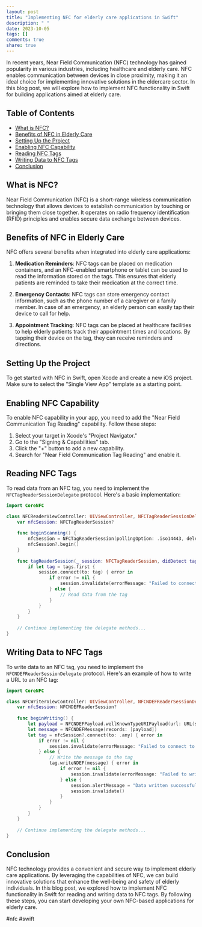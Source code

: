 ```yaml
---
layout: post
title: "Implementing NFC for elderly care applications in Swift"
description: " "
date: 2023-10-05
tags: []
comments: true
share: true
---
```


In recent years, Near Field Communication (NFC) technology has gained popularity in various industries, including healthcare and elderly care. NFC enables communication between devices in close proximity, making it an ideal choice for implementing innovative solutions in the eldercare sector. In this blog post, we will explore how to implement NFC functionality in Swift for building applications aimed at elderly care.

## Table of Contents
- [What is NFC?](#what-is-nfc)
- [Benefits of NFC in Elderly Care](#benefits-of-nfc-in-elderly-care)
- [Setting Up the Project](#setting-up-the-project)
- [Enabling NFC Capability](#enabling-nfc-capability)
- [Reading NFC Tags](#reading-nfc-tags)
- [Writing Data to NFC Tags](#writing-data-to-nfc-tags)
- [Conclusion](#conclusion)

## What is NFC?

Near Field Communication (NFC) is a short-range wireless communication technology that allows devices to establish communication by touching or bringing them close together. It operates on radio frequency identification (RFID) principles and enables secure data exchange between devices.

## Benefits of NFC in Elderly Care

NFC offers several benefits when integrated into elderly care applications:

1. **Medication Reminders**: NFC tags can be placed on medication containers, and an NFC-enabled smartphone or tablet can be used to read the information stored on the tags. This ensures that elderly patients are reminded to take their medication at the correct time.

2. **Emergency Contacts**: NFC tags can store emergency contact information, such as the phone number of a caregiver or a family member. In case of an emergency, an elderly person can easily tap their device to call for help.

3. **Appointment Tracking**: NFC tags can be placed at healthcare facilities to help elderly patients track their appointment times and locations. By tapping their device on the tag, they can receive reminders and directions.

## Setting Up the Project

To get started with NFC in Swift, open Xcode and create a new iOS project. Make sure to select the "Single View App" template as a starting point.

## Enabling NFC Capability

To enable NFC capability in your app, you need to add the "Near Field Communication Tag Reading" capability. Follow these steps:

1. Select your target in Xcode's "Project Navigator."
2. Go to the "Signing & Capabilities" tab.
3. Click the "+" button to add a new capability.
4. Search for "Near Field Communication Tag Reading" and enable it.

## Reading NFC Tags

To read data from an NFC tag, you need to implement the `NFCTagReaderSessionDelegate` protocol. Here's a basic implementation:

```swift
import CoreNFC

class NFCReaderViewController: UIViewController, NFCTagReaderSessionDelegate {
    var nfcSession: NFCTagReaderSession?
    
    func beginScanning() {
        nfcSession = NFCTagReaderSession(pollingOption: .iso14443, delegate: self)
        nfcSession?.begin()
    }
    
    func tagReaderSession(_ session: NFCTagReaderSession, didDetect tags: [NFCTag]) {
        if let tag = tags.first {
            session.connect(to: tag) { error in
                if error != nil {
                    session.invalidate(errorMessage: "Failed to connect to NFC tag.")
                } else {
                    // Read data from the tag
                }
            }
        }
    }
    
    // Continue implementing the delegate methods...
}
```

## Writing Data to NFC Tags

To write data to an NFC tag, you need to implement the `NFCNDEFReaderSessionDelegate` protocol. Here's an example of how to write a URL to an NFC tag:

```swift
import CoreNFC

class NFCWriterViewController: UIViewController, NFCNDEFReaderSessionDelegate {
    var nfcSession: NFCNDEFReaderSession?
    
    func beginWriting() {
        let payload = NFCNDEFPayload.wellKnownTypeURIPayload(url: URL(string: "http://www.example.com")!)
        let message = NFCNDEFMessage(records: [payload])
        let tag = nfcSession?.connect(to: .any) { error in
            if error != nil {
                session.invalidate(errorMessage: "Failed to connect to NFC tag.")
            } else {
                // Write the message to the tag
                tag.writeNDEF(message) { error in
                    if error != nil {
                        session.invalidate(errorMessage: "Failed to write data to NFC tag.")
                    } else {
                        session.alertMessage = "Data written successfully."
                        session.invalidate()
                    }
                }
            }
        }
    }
    
    // Continue implementing the delegate methods...
}
```

## Conclusion

NFC technology provides a convenient and secure way to implement elderly care applications. By leveraging the capabilities of NFC, we can build innovative solutions that enhance the well-being and safety of elderly individuals. In this blog post, we explored how to implement NFC functionality in Swift for reading and writing data to NFC tags. By following these steps, you can start developing your own NFC-based applications for elderly care.

#nfc #swift